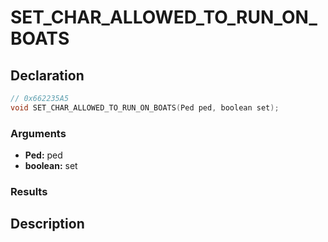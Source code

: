 # SET_CHAR_ALLOWED_TO_RUN_ON_BOATS

## Declaration
```cpp
// 0x662235A5
void SET_CHAR_ALLOWED_TO_RUN_ON_BOATS(Ped ped, boolean set);
```

### Arguments
- **Ped:** ped
- **boolean:** set

### Results

## Description
